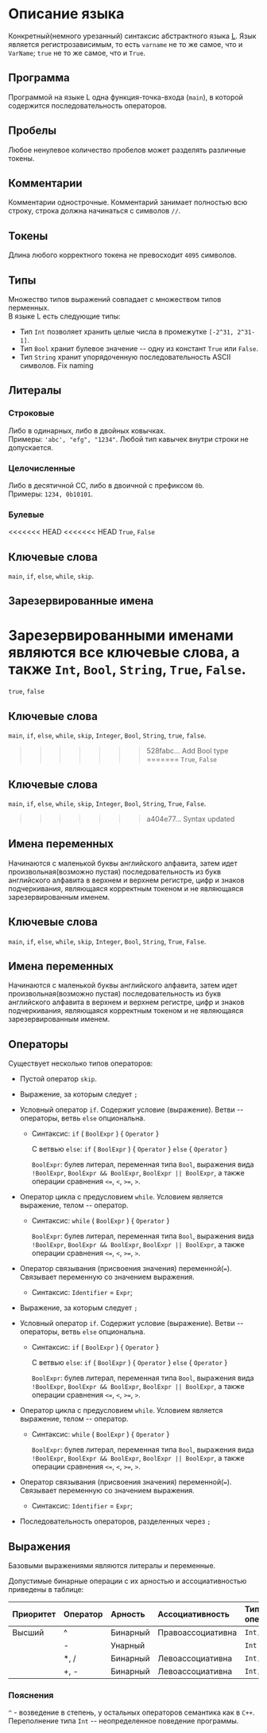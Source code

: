 # Описание языка
Конкретный(немного урезанный) синтаксис абстрактного языка [L](https://github.com/kajigor/fl-2021-hse-win/blob/proj/lang/L.md). Язык является регистрозависимым, то есть `varname` не то же самое, что и `VarName`; `true` не то же самое, что и `True`.

## Программа
Программой на языке L одна функция-точка-входа (`main`), в которой содержится последовательность операторов. 

## Пробелы
Любое ненулевое количество пробелов может разделять различные токены.

## Комментарии
Комментарии однострочные. Комментарий занимает полностью всю строку, строка должна начинаться с символов `//`.

## Токены
Длина любого корректного токена не превосходит `4095` символов.  

## Типы 
Множество типов выражений совпадает с множеством типов перменных.  
В языке L есть следующие типы:
* Тип `Int` позволяет хранить целые числа в промежутке `[-2^31, 2^31-1]`.  
* Тип `Bool` хранит булевое значение -- одну из констант `True` или `False`.
* Тип `String` хранит упорядоченную последовательность ASCII символов. Fix naming

## Литералы
### Строковые
Либо в одинарных, либо в двойных ковычках.  
Примеры: `'abc', "efg", "1234"`. Любой тип кавычек внутри строки не допускается.  

### Целочисленные
Либо в десятичной СС, либо в двоичной с префиксом `0b`.  
Примеры: `1234, 0b10101`.

### Булевые
<<<<<<< HEAD
<<<<<<< HEAD
`True`, `False`

## Ключевые слова 
`main`, `if`, `else`, `while`, `skip`.

## Зарезервированные имена
Зарезервированными именами являются все ключевые слова, а также `Int`, `Bool`, `String`, `True`, `False`.
=======
`true`, `false`

## Ключевые слова 
`main`, `if`, `else`, `while`, `skip`, `Integer`, `Bool`, `String`, `true`, `false`.
>>>>>>> 528fabc... Add Bool type
=======
`True`, `False`

## Ключевые слова 
`main`, `if`, `else`, `while`, `skip`, `Integer`, `Bool`, `String`, `True`, `False`.
>>>>>>> a404e77... Syntax updated

## Имена переменных
Начинаются с маленькой буквы английского алфавита, затем идет произвольная(возможно пустая) последовательность из букв английского алфавита в верхнем и верхнем регистре, цифр и знаков подчеркивания, являющаяся корректным токеном и не являющаяся зарезервированным именем.

## Ключевые слова 
`main`, `if`, `else`, `while`, `skip`, `Integer`, `Bool`, `String`, `True`, `False`.

## Имена переменных
Начинаются с маленькой буквы английского алфавита, затем идет произвольная(возможно пустая) последовательность из букв английского алфавита в верхнем и верхнем регистре, цифр и знаков подчеркивания, являющаяся корректным токеном и не являющаяся зарезервированным именем.

## Операторы

Существует несколько типов операторов:

* Пустой оператор `skip`.

* Выражение, за которым следует `;`

* Условный оператор `if`. Содержит условие (выражение). Ветви -- операторы, ветвь `else` опциональна.
  * Синтаксис:  `if` ( `BoolExpr` ) { `Operator` }
    
    С ветвью `else`: `if` ( `BoolExpr` ) { `Operator` } `else` { `Operator` }

     `BoolExpr`: булев литерал, переменная типа `Bool`, выражения вида `!BoolExpr`, `BoolExpr && BoolExpr`, `BoolExpr || BoolExpr`, а также операции сравнения `<=`, `<`, `>=`, `>`.

* Оператор цикла с предусловием `while`. Условием является выражение, телом -- оператор.

  * Синтаксис: `while` ( `BoolExpr` ) { `Operator` }
  
    `BoolExpr`: булев литерал, переменная типа `Bool`, выражения вида `!BoolExpr`, `BoolExpr && BoolExpr`, `BoolExpr || BoolExpr`, а также операции сравнения `<=`, `<`, `>=`, `>`. 

* Оператор связывания (присвоения значения) переменной(`=`). Связывает переменную со значением выражения.
  * Синтаксис: `Identifier` = `Expr`;

* Выражение, за которым следует `;`

* Условный оператор `if`. Содержит условие (выражение). Ветви -- операторы, ветвь `else` опциональна.
  * Синтаксис:  `if` ( `BoolExpr` ) { `Operator` }
    
    С ветвью `else`: `if` ( `BoolExpr` ) { `Operator` } `else` { `Operator` }

     `BoolExpr`: булев литерал, переменная типа `Bool`, выражения вида `!BoolExpr`, `BoolExpr && BoolExpr`, `BoolExpr || BoolExpr`, а также операции сравнения `<=`, `<`, `>=`, `>`.

* Оператор цикла с предусловием `while`. Условием является выражение, телом -- оператор.

  * Синтаксис: `while` ( `BoolExpr` ) { `Operator` }
  
    `BoolExpr`: булев литерал, переменная типа `Bool`, выражения вида `!BoolExpr`, `BoolExpr && BoolExpr`, `BoolExpr || BoolExpr`, а также операции сравнения `<=`, `<`, `>=`, `>`. 

* Оператор связывания (присвоения значения) переменной(`=`). Связывает переменную со значением выражения.
  * Синтаксис: `Identifier` = `Expr`;

* Последовательность операторов, разделенных через `;`

## Выражения

Базовыми выражениями являются литералы и переменные.

Допустимые бинарные операции с их арностью и ассоциативностью приведены в таблице:

  | Приоритет | Оператор             | Арность  | Ассоциативность   | Типы операндов          | Тип выражения 
  | :-------- | :------------------- | :------- | :---------------- | :-------                | :-------------
  | Высший    | ^                    | Бинарный | Правоассоциативна | `Int, Int`      | `Int`
  |           | -                    | Унарный  |                   | `Int`               | `Int`
  |           | *, /                 | Бинарный | Левоассоциативна  | `Int, Int`      | `Int`
  |           | +, -                 | Бинарный | Левоассоциативна  | `Int, Int`      | `Int`

### Пояснения
`^` - возведение в степень, у остальных операторов семантика как в `C++`. Переполнение типа `Int` -- неопределенное поведение программы.